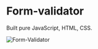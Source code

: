 # Form-validator
Built pure JavaScript, HTML, CSS.

![Form-Validator](https://user-images.githubusercontent.com/67078790/151910807-47465e9d-bf41-4da7-8130-3ecf95b3a5b8.PNG)
